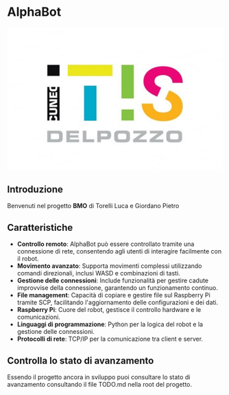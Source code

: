 # AlphaBot

![AlphaBot](itisLOGO.jpg)  <!-- Sostituisci con un link all'immagine del robot -->

## Introduzione

Benvenuti nel progetto **BMO** di Torelli Luca e Giordano Pietro

## Caratteristiche

- **Controllo remoto**: AlphaBot può essere controllato tramite una connessione di rete, consentendo agli utenti di interagire facilmente con il robot.
- **Movimento avanzato**: Supporta movimenti complessi utilizzando comandi direzionali, inclusi WASD e combinazioni di tasti.
- **Gestione delle connessioni**: Include funzionalità per gestire cadute improvvise della connessione, garantendo un funzionamento continuo.
- **File management**: Capacità di copiare e gestire file sul Raspberry Pi tramite SCP, facilitando l'aggiornamento delle configurazioni e dei dati.
- **Raspberry Pi**: Cuore del robot, gestisce il controllo hardware e le comunicazioni.
- **Linguaggi di programmazione**: Python per la logica del robot e la gestione delle connessioni.
- **Protocolli di rete**: TCP/IP per la comunicazione tra client e server.

## Controlla lo stato di avanzamento
Essendo il progetto ancora in sviluppo puoi consultare lo stato di avanzamento consultando il file TODO.md nella root del progetto.
